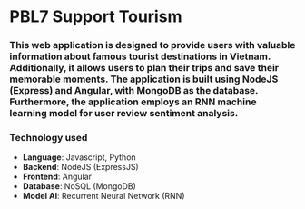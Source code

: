 # PBL7 Support Tourism
### This web application is designed to provide users with valuable information about famous tourist destinations in Vietnam. Additionally, it allows users to plan their trips and save their memorable moments. The application is built using NodeJS (Express) and Angular, with MongoDB as the database. Furthermore, the application employs an RNN machine learning model for user review sentiment analysis.

### Technology used
  - **Language**: Javascript, Python
  - **Backend**: NodeJS (ExpressJS)
  - **Frontend**: Angular
  - **Database**: NoSQL (MongoDB)
  - **Model AI**: Recurrent Neural Network (RNN)